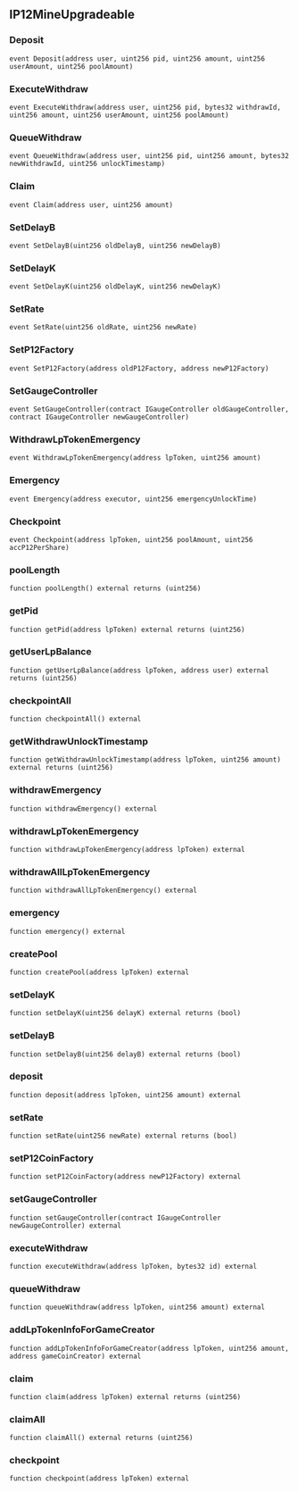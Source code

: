 ## IP12MineUpgradeable

### Deposit

```solidity
event Deposit(address user, uint256 pid, uint256 amount, uint256 userAmount, uint256 poolAmount)
```

### ExecuteWithdraw

```solidity
event ExecuteWithdraw(address user, uint256 pid, bytes32 withdrawId, uint256 amount, uint256 userAmount, uint256 poolAmount)
```

### QueueWithdraw

```solidity
event QueueWithdraw(address user, uint256 pid, uint256 amount, bytes32 newWithdrawId, uint256 unlockTimestamp)
```

### Claim

```solidity
event Claim(address user, uint256 amount)
```

### SetDelayB

```solidity
event SetDelayB(uint256 oldDelayB, uint256 newDelayB)
```

### SetDelayK

```solidity
event SetDelayK(uint256 oldDelayK, uint256 newDelayK)
```

### SetRate

```solidity
event SetRate(uint256 oldRate, uint256 newRate)
```

### SetP12Factory

```solidity
event SetP12Factory(address oldP12Factory, address newP12Factory)
```

### SetGaugeController

```solidity
event SetGaugeController(contract IGaugeController oldGaugeController, contract IGaugeController newGaugeController)
```

### WithdrawLpTokenEmergency

```solidity
event WithdrawLpTokenEmergency(address lpToken, uint256 amount)
```

### Emergency

```solidity
event Emergency(address executor, uint256 emergencyUnlockTime)
```

### Checkpoint

```solidity
event Checkpoint(address lpToken, uint256 poolAmount, uint256 accP12PerShare)
```

### poolLength

```solidity
function poolLength() external returns (uint256)
```

### getPid

```solidity
function getPid(address lpToken) external returns (uint256)
```

### getUserLpBalance

```solidity
function getUserLpBalance(address lpToken, address user) external returns (uint256)
```

### checkpointAll

```solidity
function checkpointAll() external
```

### getWithdrawUnlockTimestamp

```solidity
function getWithdrawUnlockTimestamp(address lpToken, uint256 amount) external returns (uint256)
```

### withdrawEmergency

```solidity
function withdrawEmergency() external
```

### withdrawLpTokenEmergency

```solidity
function withdrawLpTokenEmergency(address lpToken) external
```

### withdrawAllLpTokenEmergency

```solidity
function withdrawAllLpTokenEmergency() external
```

### emergency

```solidity
function emergency() external
```

### createPool

```solidity
function createPool(address lpToken) external
```

### setDelayK

```solidity
function setDelayK(uint256 delayK) external returns (bool)
```

### setDelayB

```solidity
function setDelayB(uint256 delayB) external returns (bool)
```

### deposit

```solidity
function deposit(address lpToken, uint256 amount) external
```

### setRate

```solidity
function setRate(uint256 newRate) external returns (bool)
```

### setP12CoinFactory

```solidity
function setP12CoinFactory(address newP12Factory) external
```

### setGaugeController

```solidity
function setGaugeController(contract IGaugeController newGaugeController) external
```

### executeWithdraw

```solidity
function executeWithdraw(address lpToken, bytes32 id) external
```

### queueWithdraw

```solidity
function queueWithdraw(address lpToken, uint256 amount) external
```

### addLpTokenInfoForGameCreator

```solidity
function addLpTokenInfoForGameCreator(address lpToken, uint256 amount, address gameCoinCreator) external
```

### claim

```solidity
function claim(address lpToken) external returns (uint256)
```

### claimAll

```solidity
function claimAll() external returns (uint256)
```

### checkpoint

```solidity
function checkpoint(address lpToken) external
```
